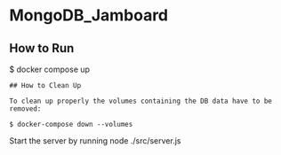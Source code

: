 # MongoDB_Jamboard

## How to Run

$ docker compose up
```
## How to Clean Up

To clean up properly the volumes containing the DB data have to be removed:

$ docker-compose down --volumes
```

Start the server by running node ./src/server.js
